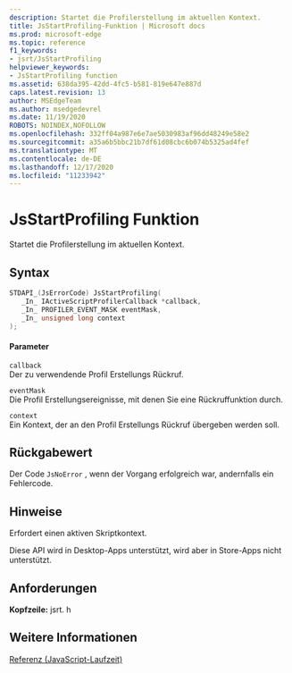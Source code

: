 ```yaml
---
description: Startet die Profilerstellung im aktuellen Kontext.
title: JsStartProfiling-Funktion | Microsoft docs
ms.prod: microsoft-edge
ms.topic: reference
f1_keywords:
- jsrt/JsStartProfiling
helpviewer_keywords:
- JsStartProfiling function
ms.assetid: 638da395-42dd-4fc5-b581-819e647e887d
caps.latest.revision: 13
author: MSEdgeTeam
ms.author: msedgedevrel
ms.date: 11/19/2020
ROBOTS: NOINDEX,NOFOLLOW
ms.openlocfilehash: 332ff04a987e6e7ae5030983af96dd48249e58e2
ms.sourcegitcommit: a35a6b5bbc21b7df61d08cbc6b074b5325ad4fef
ms.translationtype: MT
ms.contentlocale: de-DE
ms.lasthandoff: 12/17/2020
ms.locfileid: "11233942"
---
```

# JsStartProfiling Funktion

Startet die Profilerstellung im aktuellen Kontext.  
  
## Syntax  
  
```cpp  
STDAPI_(JsErrorCode) JsStartProfiling(  
   _In_ IActiveScriptProfilerCallback *callback,  
   _In_ PROFILER_EVENT_MASK eventMask,  
   _In_ unsigned long context  
);  
```  
  
#### Parameter  
 `callback`  
 Der zu verwendende Profil Erstellungs Rückruf.  
  
 `eventMask`  
 Die Profil Erstellungsereignisse, mit denen Sie eine Rückruffunktion durch.  
  
 `context`  
 Ein Kontext, der an den Profil Erstellungs Rückruf übergeben werden soll.  
  
## Rückgabewert  
 Der Code `JsNoError` , wenn der Vorgang erfolgreich war, andernfalls ein Fehlercode.  
  
## Hinweise  
 Erfordert einen aktiven Skriptkontext.  
  
 Diese API wird in Desktop-Apps unterstützt, wird aber in Store-Apps nicht unterstützt.  
  
## Anforderungen  
 **Kopfzeile:** jsrt. h  
  
## Weitere Informationen  
 [Referenz (JavaScript-Laufzeit)](../chakra-hosting/reference-javascript-runtime.md)
